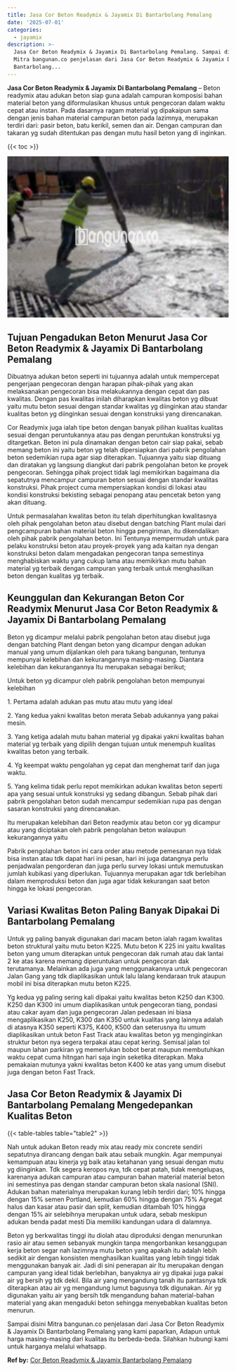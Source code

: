 ```yaml
---
title: Jasa Cor Beton Readymix & Jayamix Di Bantarbolang Pemalang
date: '2025-07-01'
categories:
  - jayamix
description: >-
  Jasa Cor Beton Readymix & Jayamix Di Bantarbolang Pemalang. Sampai disini
  Mitra bangunan.co penjelasan dari Jasa Cor Beton Readymix & Jayamix Di
  Bantarbolang...
---
```


**Jasa Cor Beton Readymix & Jayamix Di Bantarbolang Pemalang** – Beton readymix atau adukan beton siap guna adalah campuran komposisi bahan material beton yang diformulasikan khusus untuk pengecoran dalam waktu cepat atau instan. Pada dasarnya ragam material yg dipakaipun sama dengan jenis bahan material campuran beton pada lazimnya, merupakan terdiri dari: pasir beton, batu kerikil, semen dan air. Dengan campuran dan takaran yg sudah ditentukan pas dengan mutu hasil beton yang di inginkan.

{{< toc >}}

![Jasa Cor Beton Readymix & Jayamix Di Bantarbolang Pemalang](/images/jasa-cor-readymix-50.png)

## Tujuan Pengadukan Beton Menurut Jasa Cor Beton Readymix & Jayamix Di Bantarbolang Pemalang

Dibuatnya adukan beton seperti ini tujuannya adalah untuk mempercepat pengerjaan pengecoran dengan harapan pihak-pihak yang akan melaksanakan pengecoran bisa melakukannya dengan cepat dan pas kwalitas. Dengan pas kwalitas inilah diharapkan kwalitas beton yg dibuat yaitu mutu beton sesuai dengan standar kwalitas yg diinginkan atau standar kualitas beton yg diinginkan sesuai dengan konstruksi yang direncanakan.

Cor Readymix juga ialah tipe beton dengan banyak pilihan kualitas kualitas sesuai dengan peruntukannya atau pas dengan peruntukan konstruksi yg ditargetkan. Beton ini pula dinamakan dengan beton cair siap pakai, sebab memang beton ini yaitu beton yg telah dipersiapkan dari pabrik pengolahan beton sedemikian rupa agar siap diterapkan. Tujuannya yaitu siap dituang dan diratakan yg langsung diangkut dari pabrik pengolahan beton ke proyek pengecoran. Sehingga pihak project tidak lagi memikirkan bagaimana dia sepatutnya mencampur campuran beton sesuai dengan standar kwalitas konstruksi. Pihak project cuma mempersiapkan kondisi di lokasi atau kondisi konstruksi bekisting sebagai penopang atau pencetak beton yang akan dituang.

Untuk permasalahan kwalitas beton itu telah diperhitungkan kwalitasnya oleh pihak pengolahan beton atau disebut dengan batching Plant mulai dari pengcampuran bahan material beton hingga pengiriman, itu dikendalikan oleh pihak pabrik pengolahan beton. Ini Tentunya mempermudah untuk para pelaku konstruksi beton atau proyek-proyek yang ada kaitan nya dengan konstruksi beton dalam mengadakan pengecoran tanpa semestinya menghabiskan waktu yang cukup lama atau memikirkan mutu bahan material yg terbaik dengan campuran yang terbaik untuk menghasilkan beton dengan kualitas yg terbaik.

## Keunggulan dan Kekurangan Beton Cor Readymix Menurut Jasa Cor Beton Readymix & Jayamix Di Bantarbolang Pemalang

Beton yg dicampur melalui pabrik pengolahan beton atau disebut juga dengan batching Plant dengan beton yang dicampur dengan adukan manual yang umum dijalankan oleh para tukang bangunan, tentunya mempunyai kelebihan dan kekurangannya masing-masing. Diantara kelebihan dan kekurangannya Itu merupakan sebagai berikut;

Untuk beton yg dicampur oleh pabrik pengolahan beton mempunyai kelebihan

1\. Pertama adalah adukan pas mutu atau mutu yang ideal

2\. Yang kedua yakni kwalitas beton merata Sebab adukannya yang pakai mesin.

3\. Yang ketiga adalah mutu bahan material yg dipakai yakni kwalitas bahan material yg terbaik yang dipilih dengan tujuan untuk menempuh kualitas kwalitas beton yang terbaik.

4\. Yg keempat waktu pengolahan yg cepat dan menghemat tarif dan juga waktu.

5\. Yang kelima tidak perlu repot memikirkan adukan kwalitas beton seperti apa yang sesuai untuk konstruksi yg sedang dibangun. Sebab pihak dari pabrik pengolahan beton sudah mencampur sedemikian rupa pas dengan sasaran konstruksi yang direncanakan.

Itu merupakan kelebihan dari Beton readymix atau beton cor yg dicampur atau yang diciptakan oleh pabrik pengolahan beton walaupun kekurangannya yaitu

Pabrik pengolahan beton ini cara order atau metode pemesanan nya tidak bisa instan atau tdk dapat hari ini pesan, hari ini juga datangnya perlu penjadwalan pengorderan dan juga perlu survey lokasi untuk memutuskan jumlah kubikasi yang diperlukan. Tujuannya merupakan agar tdk berlebihan dalam memproduksi beton dan juga agar tidak kekurangan saat beton hingga ke lokasi pengecoran.

## Variasi Kwalitas Beton Paling Banyak Dipakai Di Bantarbolang Pemalang

Untuk yg paling banyak digunakan dari macam beton ialah ragam kwalitas beton struktural yaitu mutu beton K225. Mutu beton K 225 ini yaitu kwalitas beton yang umum diterapkan untuk pengecoran dak rumah atau dak lantai 2 ke atas karena memang diperuntukan untuk pengecoran dak terutamanya. Melainkan ada juga yang menggunakannya untuk pengecoran Jalan Gang yang tdk diaplikasikan untuk lalu lalang kendaraan truk ataupun mobil ini bisa diterapkan mutu beton K225.

Yg kedua yg paling sering kali dipakai yaitu kwalitas beton K250 dan K300. K250 dan K300 ini umum diaplikasikan untuk pengecoran tiang, pondasi atau cakar ayam dan juga pengecoran Jalan pedesaan ini biasa mengaplikasikan K250, K300 dan K350 untuk kualitas yang lainnya adalah di atasnya K350 seperti K375, K400, K500 dan seterusnya itu umum diaplikasikan untuk beton Fast Track atau kwalitas beton yg menginginkan struktur beton nya segera terpakai atau cepat kering. Semisal jalan tol maupun lahan parkiran yg memerlukan bobot berat maupun membutuhkan waktu cepat cuma hitngan hari saja ingin seketika diterapkan. Maka pemakaian mutunya yakni kwalitas beton K400 ke atas yang umum disebut juga dengan beton Fast Track.

## Jasa Cor Beton Readymix & Jayamix Di Bantarbolang Pemalang Mengedepankan Kualitas Beton

{{< table-tables table="table2" >}}

Nah untuk adukan Beton ready mix atau ready mix concrete sendiri sepatutnya dirancang dengan baik atau sebaik mungkin. Agar mempunyai kemampuan atau kinerja yg baik atau ketahanan yang sesuai dengan mutu yg diinginkan. Tdk segera keropos nya, tdk cepat patah, tidak mengelupas, karenanya adukan campuran atau campuran bahan material material beton ini semestinya pas dengan standar campuran beton skala nasional (SNI). Adukan bahan materialnya merupakan kurang lebih terdiri dari; 10% hingga dengan 15% semen Portland, kemudian 60% hingga dengan 75% Agregat halus dan kasar atau pasir dan split, kemudian ditambah 10% hingga dengan 15% air selebihnya merupakan untuk udara, sebab meskipun adukan benda padat mesti Dia memiliki kandungan udara di dalamnya.

Beton yg berkwalitas tinggi itu diolah atau diproduksi dengan menurunkan rasio air atau semen sebanyak mungkin tanpa mengorbankan kesanggupan kerja beton segar nah lazimnya mutu beton yang apakah itu adalah lebih sedikit air dengan konsisten menghasilkan kualitas yang lebih tinggi tidak menggunakan banyak air. Jadi di sini penerapan air Itu merupakan dengan campuran yang ideal tidak berlebihan, banyaknya air yg dipakai juga pakai air yg bersih yg tdk dekil. Bila air yang mengandung tanah itu pantasnya tdk diterapkan atau air yg mengandung lumut bagusnya tdk digunakan. Air yg digunakan yaitu air yang bersih tdk mengandung bahan material-bahan material yang akan mengaduki beton sehingga menyebabkan kualitas beton menurun.

Sampai disini Mitra bangunan.co penjelasan dari Jasa Cor Beton Readymix & Jayamix Di Bantarbolang Pemalang yang kami paparkan, Adapun untuk harga masing-masing dari kualitas itu berbeda-beda. Silahkan hubungi kami untuk harganya melalui whatsapp.

**Ref by:** [Cor Beton Readymix & Jayamix Bantarbolang Pemalang](https://id.wikipedia.org/wiki/Cor)
